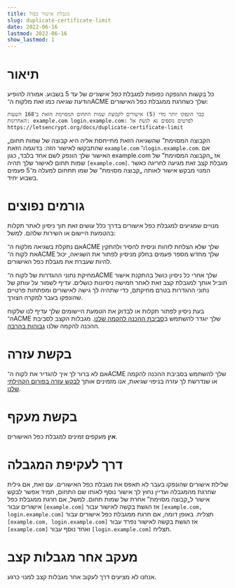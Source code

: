 ```yaml
---
title: מגבלת אישור כפול
slug: duplicate-certificate-limit
date: 2022-06-16
lastmod: 2022-06-16
show_lastmod: 1
---
```



# תיאור
כל בקשות ההנפקה כפופות למגבלת *כפל אישורים* של עד 5 בשבוע. אמורה להופיע הודעת שגיאה כמו זאת מלקוח ה־ACME שלך כשחרגת ממגבלת כפל האישורים:
```
כבר הונפקו יותר מדי (5) אישורים לקבוצת שמות התחום המסוימת הזאת ב־168 השעות האחרונות: example.com login.example.com: לפרטים נוספים נא לגשת אל https://letsencrypt.org/docs/duplicate-certificate-limit
```
„הקבוצה המסוימת” שהשגיאה הזאת מתייחסת אליה היא קבוצה של שמות תחום שהתבקשו לאישור הזה: בדוגמה הזאת `example.com` ו־`login.example.com`. אם האישור שלך הונפק לשם אחד בלבד, כגון example.com אז „הקבוצה המסוימת” של שמות תחום לאישור שלך תהיה `[example.com]`. מגבלת קצב זאת מגיעה לחריגה כאשר המנוי מבקש אישור לאותה „קבוצה מסוימת” של שמו תתחום למעלה מ־5 פעמים בשבוע יחיד.

# גורמים נפוצים

מנויים שמגיעים למגבלת כפל אישורים בדרך כלל עושים זאת תוך ניסיון לאתר תקלות בהטמעת היישום או השירות שלהם. למשל:

אם נתקלת בשגיאה מלקוח ה־ACME שלך שלא הצלחת לזהות וניסית להסיר ולהתקין את לקוח ה־ACME שלך מחדש מספר פעמים בחלק מניסיון לפתור את השגיאה, יכול להיות שעברת את מגבלת כפל האישורים.

מחיקת נתוני ההגדרות של לקוח ה־ACME שלך אחרי כל ניסיון כושל בהתקנת אישור תוביל אותך למגבלת קצב זאת לאחר חמישה ניסיונות כושלים. עדיף לשמור על עותק של נתוני ההגדרות בטרם מחיקתם, כדי שתהיה לך גישה לאישורים ומפתחות פרטיים שהונפקו בעבר למקרה הצורך.

בעת ניסיון לפתור תקלות או לבדוק את הטמעת היישומים שלך עדיף לנו שלקוח ה־ACME שלך יוגדר להשתמש ב[סביבת ההכנה להקמה שלנו](/docs/staging-environment/). מגבלות הקצב לסביבת ההכנה להקמה שלנו [גבוהות בהרבה](/docs/staging-environment/#rate-limits).

# בקשת עזרה

אם לא ברור לך איך להגדיר את לקוח ה־ACME שלך להשתמש בסביבת ההכנה להקמה או שנדרשת לך עזרה בניפוי שגיאות, אנו מזמינים אותך [לבקש עזרה בפורום הקהילתי שלנו](https://community.letsencrypt.org/c/help/13).

# בקשת מעקף

**אין** מעקפים זמינים למגבלת כפל האישורים.

# דרך לעקיפת המגבלה

שלילת אישורים שהונפקו בעבר לא תאפס את מגבלת כפל האישורים. עם זאת, אם גילית שחרגת מהמגבלה ועדיין נחוץ לך אישור נוסף לאותו שם התחום, תמיד אפשר לבקש אישור ל„קבוצה מסוימת” אחרת של שמות תחום. למשל, אם חרגת ממגבלת כפל אישורים עבור `[example.com]` אז הגשת בקשה לאישור עבור `[example.com, login.example.com]` תצליח. באופן דומה, אם חרגת ממגבלת כפל אישורים עבור `[example.com,
login.example.com]` אז הגשת בקשה לאישור נפרד עבור `[example.com]` ואחד נוסף עבור `[login.example.com]` תצליח.

# מעקב אחר מגבלות קצב

אנחנו לא מציעים דרך לעקוב אחר מגבלות קצב למנוי כרגע.
